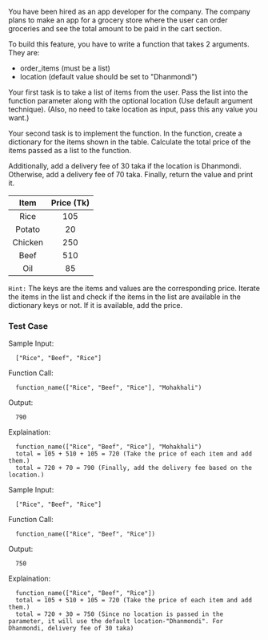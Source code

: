 You have been hired as an app developer for the company. The company plans to make an app for a grocery store where the user can order groceries and see the total amount to be paid in the cart section.

To build this feature, you have to write a function that takes 2 arguments. They are:

- order_items (must be a list)
- location (default value should be set to "Dhanmondi")

Your first task is to take a list of items from the user. Pass the list into the function parameter along with the optional location (Use default argument technique). (Also, no need to take location as input, pass this any value you want.)

Your second task is to implement the function. In the function, create a dictionary for the items shown in the table. Calculate the total price of the items passed as a list to the function.

Additionally, add a delivery fee of 30 taka if the location is Dhanmondi. Otherwise, add a delivery fee of 70 taka. Finally, return the value and print it.

|  Item   | Price (Tk) |
| :-----: | :--------: |
|  Rice   |    105     |
| Potato  |     20     |
| Chicken |    250     |
|  Beef   |    510     |
|   Oil   |     85     |

`Hint:` The keys are the items and values are the corresponding price. Iterate the items in the list
and check if the items in the list are available in the dictionary keys or not. If it is available, add
the price.

### Test Case

Sample Input:

```
  ["Rice", "Beef", "Rice"]
```

Function Call:

```
  function_name(["Rice", "Beef", "Rice"], "Mohakhali")
```

Output:

```
  790
```

Explaination:

```
  function_name(["Rice", "Beef", "Rice"], "Mohakhali")
  total = 105 + 510 + 105 = 720 (Take the price of each item and add them.)
  total = 720 + 70 = 790 (Finally, add the delivery fee based on the location.)
```

Sample Input:

```
  ["Rice", "Beef", "Rice"]
```

Function Call:

```
  function_name(["Rice", "Beef", "Rice"])
```

Output:

```
  750
```

Explaination:

```
  function_name(["Rice", "Beef", "Rice"])
  total = 105 + 510 + 105 = 720 (Take the price of each item and add them.)
  total = 720 + 30 = 750 (Since no location is passed in the parameter, it will use the default location-"Dhanmondi". For Dhanmondi, delivery fee of 30 taka)
```
